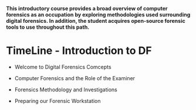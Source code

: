 **This introductory course provides a broad overview of computer forensics as an occupation by exploring methodologies used surrounding digital forensics. In addition, the student acquires open-source forensic tools to use throughout this path.** 

# TimeLine - Introduction to DF

- Welcome to Digital Forensics Comcepts

- Computer Forensics and the Role of the Examiner

- Forensics Methodology and Investigations

- Preparing our Forensic Workstation
